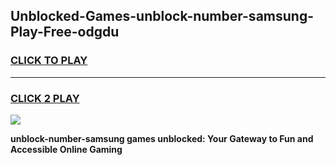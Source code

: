 
## Unblocked-Games-unblock-number-samsung-Play-Free-odgdu
<h3>
<a href="https://premium76.site?title=unblock-number-samsung&ref=10A">CLICK TO PLAY</a></h3>
<hr>

<h3>
<a href="https://premium76.site?title=unblock-number-samsung&ref=10A">CLICK 2 PLAY</a>
  
</h3>

<a href="https://premium76.site?title=unblock-number-samsung&ref=10A"><img src="https://clearcache.store/games.png"></a>


**unblock-number-samsung games unblocked: Your Gateway to Fun and Accessible Online Gaming**

